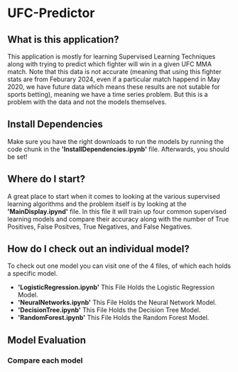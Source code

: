 # UFC-Predictor

## What is this application?

This application is mostly for learning Supervised Learning Techniques along with trying to predict which fighter will win in a given UFC MMA match. Note that this data is not accurate (meaning that using this fighter stats are from Feburary 2024, even if a particular match happend in May 2020, we have future data which means these results are not sutable for sports betting), meaning we have a time series problem. But this is a problem with the data and not the models themselves.

## Install Dependencies

Make sure you have the right downloads to run the models by running the code chunk in the **'InstallDependencies.ipynb'** file. Afterwards, you should be set!

## Where do I start?

A great place to start when it comes to looking at the various supervised learning algorithms and the problem itself is by looking at the **'MainDisplay.ipynd'** file. In this file it will train up four common supervised learning models and compare their accuracy along with the number of True Positives, False Positves, True Negatives, and False Negatives.

## How do I check out an individual model?

To check out one model you can visit one of the 4 files, of which each holds a specific model.

- **'LogisticRegression.ipynb'** This File Holds the Logistic Regression Model.
- **'NeuralNetworks.ipynb'** This File Holds the Neural Network Model.
- **'DecisionTree.ipynb'** This File Holds the Decision Tree Model.
- **'RandomForest.ipynb'** This File Holds the Random Forest Model.

## Model Evaluation

### Compare each model
